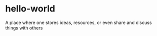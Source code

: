 # hello-world
A place where one stores ideas, resources, or even share and discuss things with others
